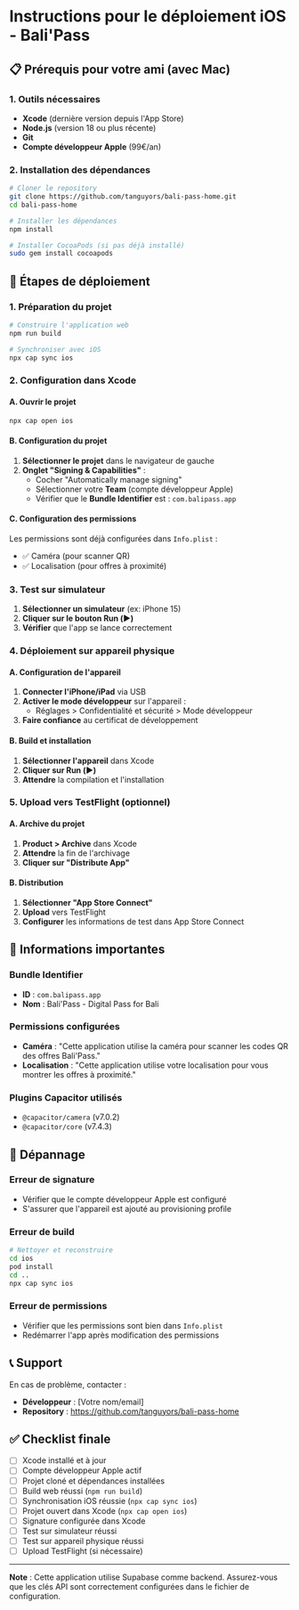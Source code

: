 # Instructions pour le déploiement iOS - Bali'Pass

## 📋 Prérequis pour votre ami (avec Mac)

### 1. Outils nécessaires
- **Xcode** (dernière version depuis l'App Store)
- **Node.js** (version 18 ou plus récente)
- **Git**
- **Compte développeur Apple** (99€/an)

### 2. Installation des dépendances
```bash
# Cloner le repository
git clone https://github.com/tanguyors/bali-pass-home.git
cd bali-pass-home

# Installer les dépendances
npm install

# Installer CocoaPods (si pas déjà installé)
sudo gem install cocoapods
```

## 🚀 Étapes de déploiement

### 1. Préparation du projet
```bash
# Construire l'application web
npm run build

# Synchroniser avec iOS
npx cap sync ios
```

### 2. Configuration dans Xcode

#### A. Ouvrir le projet
```bash
npx cap open ios
```

#### B. Configuration du projet
1. **Sélectionner le projet** dans le navigateur de gauche
2. **Onglet "Signing & Capabilities"** :
   - Cocher "Automatically manage signing"
   - Sélectionner votre **Team** (compte développeur Apple)
   - Vérifier que le **Bundle Identifier** est : `com.balipass.app`

#### C. Configuration des permissions
Les permissions sont déjà configurées dans `Info.plist` :
- ✅ Caméra (pour scanner QR)
- ✅ Localisation (pour offres à proximité)

### 3. Test sur simulateur
1. **Sélectionner un simulateur** (ex: iPhone 15)
2. **Cliquer sur le bouton Run (▶️)**
3. **Vérifier** que l'app se lance correctement

### 4. Déploiement sur appareil physique

#### A. Configuration de l'appareil
1. **Connecter l'iPhone/iPad** via USB
2. **Activer le mode développeur** sur l'appareil :
   - Réglages > Confidentialité et sécurité > Mode développeur
3. **Faire confiance** au certificat de développement

#### B. Build et installation
1. **Sélectionner l'appareil** dans Xcode
2. **Cliquer sur Run (▶️)**
3. **Attendre** la compilation et l'installation

### 5. Upload vers TestFlight (optionnel)

#### A. Archive du projet
1. **Product > Archive** dans Xcode
2. **Attendre** la fin de l'archivage
3. **Cliquer sur "Distribute App"**

#### B. Distribution
1. **Sélectionner "App Store Connect"**
2. **Upload** vers TestFlight
3. **Configurer** les informations de test dans App Store Connect

## 🔧 Informations importantes

### Bundle Identifier
- **ID** : `com.balipass.app`
- **Nom** : Bali'Pass - Digital Pass for Bali

### Permissions configurées
- **Caméra** : "Cette application utilise la caméra pour scanner les codes QR des offres Bali'Pass."
- **Localisation** : "Cette application utilise votre localisation pour vous montrer les offres à proximité."

### Plugins Capacitor utilisés
- `@capacitor/camera` (v7.0.2)
- `@capacitor/core` (v7.4.3)

## 🐛 Dépannage

### Erreur de signature
- Vérifier que le compte développeur Apple est configuré
- S'assurer que l'appareil est ajouté au provisioning profile

### Erreur de build
```bash
# Nettoyer et reconstruire
cd ios
pod install
cd ..
npx cap sync ios
```

### Erreur de permissions
- Vérifier que les permissions sont bien dans `Info.plist`
- Redémarrer l'app après modification des permissions

## 📞 Support

En cas de problème, contacter :
- **Développeur** : [Votre nom/email]
- **Repository** : https://github.com/tanguyors/bali-pass-home

## ✅ Checklist finale

- [ ] Xcode installé et à jour
- [ ] Compte développeur Apple actif
- [ ] Projet cloné et dépendances installées
- [ ] Build web réussi (`npm run build`)
- [ ] Synchronisation iOS réussie (`npx cap sync ios`)
- [ ] Projet ouvert dans Xcode (`npx cap open ios`)
- [ ] Signature configurée dans Xcode
- [ ] Test sur simulateur réussi
- [ ] Test sur appareil physique réussi
- [ ] Upload TestFlight (si nécessaire)

---

**Note** : Cette application utilise Supabase comme backend. Assurez-vous que les clés API sont correctement configurées dans le fichier de configuration.
